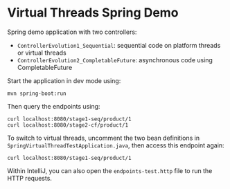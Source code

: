 # Virtual Threads Spring Demo

Spring demo application with two controllers:
* `ControllerEvolution1_Sequential`: sequential code on platform threads or virtual threads
* `ControllerEvolution2_CompletableFuture`: asynchronous code using CompletableFuture

Start the application in dev mode using:

```shell
mvn spring-boot:run
```

Then query the endpoints using:

```shell
curl localhost:8080/stage1-seq/product/1
curl localhost:8080/stage2-cf/product/1
```

To switch to virtual threads, uncomment the two bean definitions in `SpringVirtualThreadTestApplication.java`, then access this endpoint again:

```shell
curl localhost:8080/stage1-seq/product/1
```

Within IntelliJ, you can also open the `endpoints-test.http` file to run the HTTP requests.
